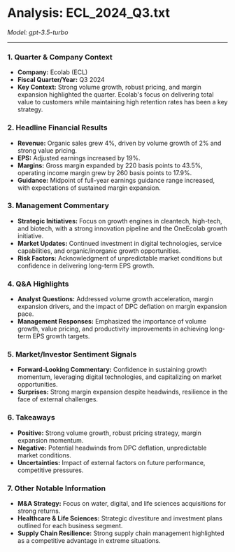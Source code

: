 # Analysis: ECL_2024_Q3.txt

*Model: gpt-3.5-turbo*

---

### 1. Quarter & Company Context
- **Company:** Ecolab (ECL)
- **Fiscal Quarter/Year:** Q3 2024
- **Key Context:** Strong volume growth, robust pricing, and margin expansion highlighted the quarter. Ecolab's focus on delivering total value to customers while maintaining high retention rates has been a key strategy.

### 2. Headline Financial Results
- **Revenue:** Organic sales grew 4%, driven by volume growth of 2% and strong value pricing.
- **EPS:** Adjusted earnings increased by 19%.
- **Margins:** Gross margin expanded by 220 basis points to 43.5%, operating income margin grew by 260 basis points to 17.9%.
- **Guidance:** Midpoint of full-year earnings guidance range increased, with expectations of sustained margin expansion.

### 3. Management Commentary
- **Strategic Initiatives:** Focus on growth engines in cleantech, high-tech, and biotech, with a strong innovation pipeline and the OneEcolab growth initiative.
- **Market Updates:** Continued investment in digital technologies, service capabilities, and organic/inorganic growth opportunities.
- **Risk Factors:** Acknowledgment of unpredictable market conditions but confidence in delivering long-term EPS growth.

### 4. Q&A Highlights
- **Analyst Questions:** Addressed volume growth acceleration, margin expansion drivers, and the impact of DPC deflation on margin expansion pace.
- **Management Responses:** Emphasized the importance of volume growth, value pricing, and productivity improvements in achieving long-term EPS growth targets.

### 5. Market/Investor Sentiment Signals
- **Forward-Looking Commentary:** Confidence in sustaining growth momentum, leveraging digital technologies, and capitalizing on market opportunities.
- **Surprises:** Strong margin expansion despite headwinds, resilience in the face of external challenges.

### 6. Takeaways
- **Positive:** Strong volume growth, robust pricing strategy, margin expansion momentum.
- **Negative:** Potential headwinds from DPC deflation, unpredictable market conditions.
- **Uncertainties:** Impact of external factors on future performance, competitive pressures.

### 7. Other Notable Information
- **M&A Strategy:** Focus on water, digital, and life sciences acquisitions for strong returns.
- **Healthcare & Life Sciences:** Strategic divestiture and investment plans outlined for each business segment.
- **Supply Chain Resilience:** Strong supply chain management highlighted as a competitive advantage in extreme situations.